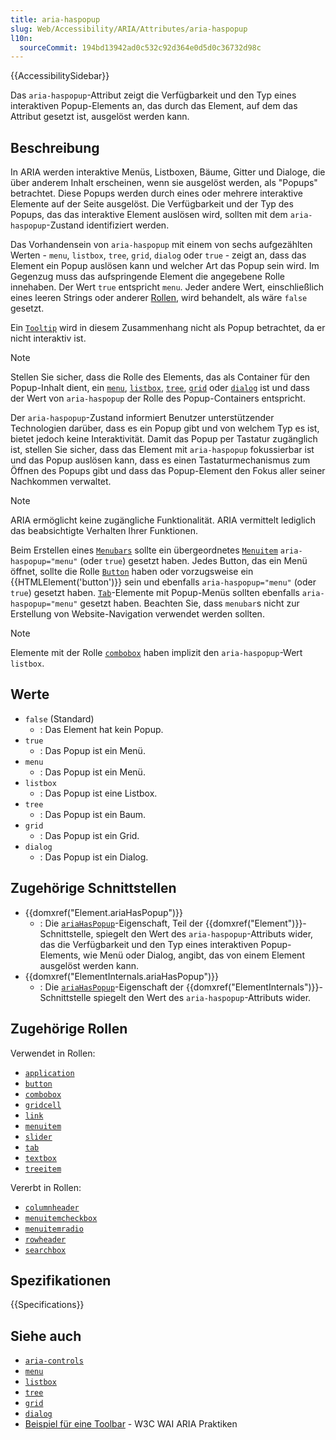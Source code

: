 ```yaml
---
title: aria-haspopup
slug: Web/Accessibility/ARIA/Attributes/aria-haspopup
l10n:
  sourceCommit: 194bd13942ad0c532c92d364e0d5d0c36732d98c
---
```


{{AccessibilitySidebar}}

Das `aria-haspopup`-Attribut zeigt die Verfügbarkeit und den Typ eines interaktiven Popup-Elements an, das durch das Element, auf dem das Attribut gesetzt ist, ausgelöst werden kann.

## Beschreibung

In ARIA werden interaktive Menüs, Listboxen, Bäume, Gitter und Dialoge, die über anderem Inhalt erscheinen, wenn sie ausgelöst werden, als "Popups" betrachtet. Diese Popups werden durch eines oder mehrere interaktive Elemente auf der Seite ausgelöst. Die Verfügbarkeit und der Typ des Popups, das das interaktive Element auslösen wird, sollten mit dem `aria-haspopup`-Zustand identifiziert werden.

Das Vorhandensein von `aria-haspopup` mit einem von sechs aufgezählten Werten - `menu`, `listbox`, `tree`, `grid`, `dialog` oder `true` - zeigt an, dass das Element ein Popup auslösen kann und welcher Art das Popup sein wird. Im Gegenzug muss das aufspringende Element die angegebene Rolle innehaben. Der Wert `true` entspricht `menu`. Jeder andere Wert, einschließlich eines leeren Strings oder anderer [Rollen](/de/docs/Web/Accessibility/ARIA/Roles), wird behandelt, als wäre `false` gesetzt.

Ein [`Tooltip`](/de/docs/Web/Accessibility/ARIA/Roles/tooltip_role) wird in diesem Zusammenhang nicht als Popup betrachtet, da er nicht interaktiv ist.

> [!NOTE]
> Stellen Sie sicher, dass die Rolle des Elements, das als Container für den Popup-Inhalt dient, ein [`menu`](/de/docs/Web/Accessibility/ARIA/Roles/menu_role), [`listbox`](/de/docs/Web/Accessibility/ARIA/Roles/listbox_role), [`tree`](/de/docs/Web/Accessibility/ARIA/Roles/tree_role), [`grid`](/de/docs/Web/Accessibility/ARIA/Roles/grid_role) oder [`dialog`](/de/docs/Web/Accessibility/ARIA/Roles/dialog_role) ist und dass der Wert von `aria-haspopup` der Rolle des Popup-Containers entspricht.

Der `aria-haspopup`-Zustand informiert Benutzer unterstützender Technologien darüber, dass es ein Popup gibt und von welchem Typ es ist, bietet jedoch keine Interaktivität. Damit das Popup per Tastatur zugänglich ist, stellen Sie sicher, dass das Element mit `aria-haspopup` fokussierbar ist und das Popup auslösen kann, dass es einen Tastaturmechanismus zum Öffnen des Popups gibt und dass das Popup-Element den Fokus aller seiner Nachkommen verwaltet.

> [!NOTE]
> ARIA ermöglicht keine zugängliche Funktionalität. ARIA vermittelt lediglich das beabsichtigte Verhalten Ihrer Funktionen.

Beim Erstellen eines [`Menubars`](/de/docs/Web/Accessibility/ARIA/Roles/menubar_role) sollte ein übergeordnetes [`Menuitem`](/de/docs/Web/Accessibility/ARIA/Roles/menuitem_role) `aria-haspopup="menu"` (oder `true`) gesetzt haben. Jedes Button, das ein Menü öffnet, sollte die Rolle [`Button`](/de/docs/Web/Accessibility/ARIA/Roles/button_role) haben oder vorzugsweise ein {{HTMLElement('button')}} sein und ebenfalls `aria-haspopup="menu"` (oder `true`) gesetzt haben. [`Tab`](/de/docs/Web/Accessibility/ARIA/Roles/tab_role)-Elemente mit Popup-Menüs sollten ebenfalls `aria-haspopup="menu"` gesetzt haben. Beachten Sie, dass `menubar`s nicht zur Erstellung von Website-Navigation verwendet werden sollten.

> [!NOTE]
> Elemente mit der Rolle [`combobox`](/de/docs/Web/Accessibility/ARIA/Roles/combobox_role) haben implizit den `aria-haspopup`-Wert `listbox`.

## Werte

- `false` (Standard)
  - : Das Element hat kein Popup.
- `true`
  - : Das Popup ist ein Menü.
- `menu`
  - : Das Popup ist ein Menü.
- `listbox`
  - : Das Popup ist eine Listbox.
- `tree`
  - : Das Popup ist ein Baum.
- `grid`
  - : Das Popup ist ein Grid.
- `dialog`
  - : Das Popup ist ein Dialog.

## Zugehörige Schnittstellen

- {{domxref("Element.ariaHasPopup")}}
  - : Die [`ariaHasPopup`](/de/docs/Web/API/Element/ariaHasPopup)-Eigenschaft, Teil der {{domxref("Element")}}-Schnittstelle, spiegelt den Wert des `aria-haspopup`-Attributs wider, das die Verfügbarkeit und den Typ eines interaktiven Popup-Elements, wie Menü oder Dialog, angibt, das von einem Element ausgelöst werden kann.
- {{domxref("ElementInternals.ariaHasPopup")}}
  - : Die [`ariaHasPopup`](/de/docs/Web/API/ElementInternals/ariaHasPopup)-Eigenschaft der {{domxref("ElementInternals")}}-Schnittstelle spiegelt den Wert des `aria-haspopup`-Attributs wider.

## Zugehörige Rollen

Verwendet in Rollen:

- [`application`](/de/docs/Web/Accessibility/ARIA/Roles/application_role)
- [`button`](/de/docs/Web/Accessibility/ARIA/Roles/button_role)
- [`combobox`](/de/docs/Web/Accessibility/ARIA/Roles/combobox_role)
- [`gridcell`](/de/docs/Web/Accessibility/ARIA/Roles/gridcell_role)
- [`link`](/de/docs/Web/Accessibility/ARIA/Roles/link_role)
- [`menuitem`](/de/docs/Web/Accessibility/ARIA/Roles/menuitem_role)
- [`slider`](/de/docs/Web/Accessibility/ARIA/Roles/slider_role)
- [`tab`](/de/docs/Web/Accessibility/ARIA/Roles/tab_role)
- [`textbox`](/de/docs/Web/Accessibility/ARIA/Roles/textbox_role)
- [`treeitem`](/de/docs/Web/Accessibility/ARIA/Roles/treeitem_role)

Vererbt in Rollen:

- [`columnheader`](/de/docs/Web/Accessibility/ARIA/Roles/columnheader_role)
- [`menuitemcheckbox`](/de/docs/Web/Accessibility/ARIA/Roles/menuitemcheckbox_role)
- [`menuitemradio`](/de/docs/Web/Accessibility/ARIA/Roles/menuitemradio_role)
- [`rowheader`](/de/docs/Web/Accessibility/ARIA/Roles/rowheader_role)
- [`searchbox`](/de/docs/Web/Accessibility/ARIA/Roles/searchbox_role)

## Spezifikationen

{{Specifications}}

## Siehe auch

- [`aria-controls`](/de/docs/Web/Accessibility/ARIA/Attributes/aria-controls)
- [`menu`](/de/docs/Web/Accessibility/ARIA/Roles/menu_role)
- [`listbox`](/de/docs/Web/Accessibility/ARIA/Roles/listbox_role)
- [`tree`](/de/docs/Web/Accessibility/ARIA/Roles/tree_role)
- [`grid`](/de/docs/Web/Accessibility/ARIA/Roles/grid_role)
- [`dialog`](/de/docs/Web/Accessibility/ARIA/Roles/dialog_role)
- [Beispiel für eine Toolbar](https://www.w3.org/WAI/ARIA/apg/patterns/toolbar/examples/toolbar/) - W3C WAI ARIA Praktiken
